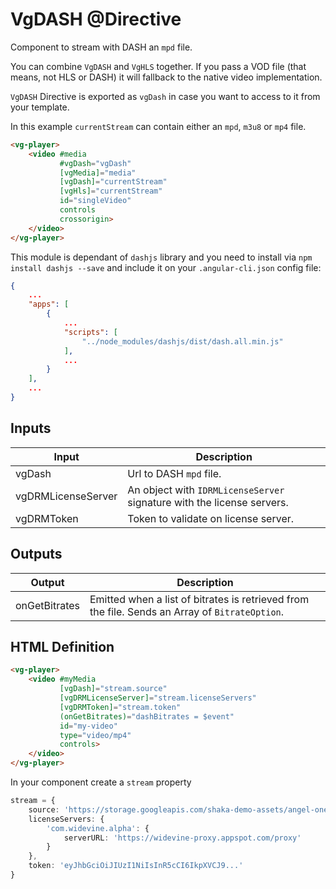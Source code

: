 # VgDASH @Directive

Component to stream with DASH an `mpd` file.

You can combine `VgDASH` and `VgHLS` together. If you pass a VOD file (that means, not HLS or DASH) it will fallback to the native video implementation.

`VgDASH` Directive is exported as `vgDash` in case you want to access to it from your template. 

In this example `currentStream` can contain either an `mpd`, `m3u8` or `mp4` file.

```html
<vg-player>
    <video #media
           #vgDash="vgDash"
           [vgMedia]="media"
           [vgDash]="currentStream"
           [vgHls]="currentStream"
           id="singleVideo"
           controls
           crossorigin>
    </video>
</vg-player>
```

This module is dependant of `dashjs` library and you need to install via `npm install dashjs --save` and include it on your `.angular-cli.json` config file:

```json
{
    ...
    "apps": [
        {
            ...
            "scripts": [
                "../node_modules/dashjs/dist/dash.all.min.js"
            ],
            ...
        }
    ],
    ...
}

```

## Inputs

| Input | Description |
|--- |--- |
| vgDash | Url to DASH `mpd` file. |
| vgDRMLicenseServer | An object with `IDRMLicenseServer` signature with the license servers. |
| vgDRMToken | Token to validate on license server. |

## Outputs

| Output | Description |
|--- |--- |
| onGetBitrates | Emitted when a list of bitrates is retrieved from the file. Sends an Array of `BitrateOption`. |

## HTML Definition

```html
<vg-player>
    <video #myMedia
           [vgDash]="stream.source"
           [vgDRMLicenseServer]="stream.licenseServers"
           [vgDRMToken]="stream.token"
           (onGetBitrates)="dashBitrates = $event"
           id="my-video"
           type="video/mp4"
           controls>
    </video>
</vg-player>
```

In your component create a `stream` property

```typescript
stream = {
    source: 'https://storage.googleapis.com/shaka-demo-assets/angel-one-widevine/dash.mpd',
    licenseServers: {
        'com.widevine.alpha': {
            serverURL: 'https://widevine-proxy.appspot.com/proxy'
        }
    },
    token: 'eyJhbGciOiJIUzI1NiIsInR5cCI6IkpXVCJ9...'
}
```
